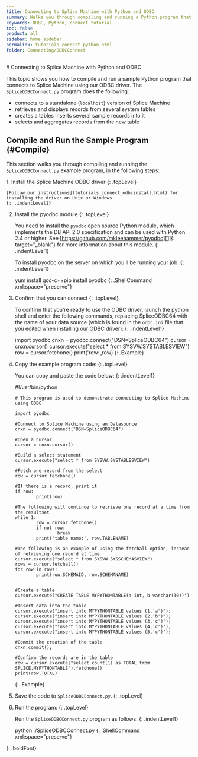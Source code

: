```yaml
---
title: Connecting to Splice Machine with Python and ODBC
summary: Walks you through compiling and running a Python program that connects to your Splice Machine database via our ODBC driver.
keywords: ODBC, Python, connect tutorial
toc: false
product: all
sidebar: home_sidebar
permalink: tutorials_connect_python.html
folder: Connecting/ODBCConnect
---
```

<section>
<div class="TopicContent" data-swiftype-index="true" markdown="1">
# Connecting to Splice Machine with Python and ODBC

This topic shows you how to compile and run a sample Python program that
connects to Splice Machine using our ODBC driver. The
`SpliceODBCConnect.py` program does the following:

* connects to a standalone (`localhost`) version of Splice Machine
* retrieves and displays records from several system tables
* creates a tables inserts several sample records into it
* selects and aggregates records from the new table

## Compile and Run the Sample Program   {#Compile}

This section walks you through compiling and running the
`SpliceODBCConnect.py` example program, in the following steps:

<div class="opsStepsList" markdown="1">
1.  Install the Splice Machine ODBC driver
    {: .topLevel}

    [Follow our instructions](tutorials_connect_odbcinstall.html) for
    installing the driver on Unix or Windows.
    {: .indentLevel1}

2.  Install the pyodbc module
    {: .topLevel}

    You need to install the `pyodbc` open source Python module, which
    implements the DB API 2.0 specification and can be used with Python
    2.4 or higher. See [https://github.com/mkleehammer/pyodbc][1]{:
    target="_blank"} for more information about this module.
    {: .indentLevel1}

    To install pyodbc on the server on which you'll be running your job:
    {: .indentLevel1}

    <div class="preWrapperWide" markdown="1">
        yum install gcc-c++pip install pyodbc
    {: .ShellCommand xml:space="preserve"}

    </div>

3.  Confirm that you can connect
    {: .topLevel}

    To confirm that you're ready to use the ODBC driver, launch the
    python shell and enter the following commands, replacing <span
    class="HighlightedCode">SpliceODBC64</span> with the name of your
    data source (which is found in the `odbc.ini` file that you edited
    when installing our ODBC driver):
    {: .indentLevel1}

    <div class="preWrapperWide" markdown="1">
        import pyodbc
        cnxn = pyodbc.connect("DSN=SpliceODBC64")
        cursor = cnxn.cursor()
        cursor.execute("select * from SYSVW.SYSTABLESVIEW")
        row = cursor.fetchone()
        print('row:',row)
    {: .Example}

    </div>

4.  Copy the example program code:
    {: .topLevel}

    You can copy and paste the code below:
    {: .indentLevel1}

    <div class="preWrapperWide" markdown="1">
        #!/usr/bin/python

        # This program is used to demonstrate connecting to Splice Machine using ODBC

        import pyodbc

        #Connect to Splice Machine using an Datasource
        cnxn = pyodbc.connect("DSN=SpliceODBC64")

        #Open a cursor
        cursor = cnxn.cursor()

        #Build a select statement
        cursor.execute("select * from SYSVW.SYSTABLESVIEW")

        #Fetch one record from the select
        row = cursor.fetchone()

        #If there is a record, print it
        if row:
                print(row)

        #The following will continue to retrieve one record at a time from the resultset
        while 1:
                row = cursor.fetchone()
                if not row:
                        break
                print('table name:', row.TABLENAME)

        #The following is an example of using the fetchall option, instead of retrieving one record at time
        cursor.execute("select * from SYSVW.SYSSCHEMASVIEW")
        rows = cursor.fetchall()
        for row in rows:
                print(row.SCHEMAID, row.SCHEMANAME)


        #Create a table
        cursor.execute("CREATE TABLE MYPYTHONTABLE(a int, b varchar(30))")

        #Insert data into the table
        cursor.execute("insert into MYPYTHONTABLE values (1,'a')");
        cursor.execute("insert into MYPYTHONTABLE values (2,'b')");
        cursor.execute("insert into MYPYTHONTABLE values (3,'c')");
        cursor.execute("insert into MYPYTHONTABLE values (4,'c')");
        cursor.execute("insert into MYPYTHONTABLE values (5,'c')");

        #Commit the creation of the table
        cnxn.commit();

        #Confirm the records are in the table
        row = cursor.execute("select count(1) as TOTAL from SPLICE.MYPYTHONTABLE").fetchone()
        print(row.TOTAL)
    {: .Example}

    </div>

5.  Save the code to `SpliceODBCConnect.py`.
    {: .topLevel}

6.  Run the program:
    {: .topLevel}

    Run the `SpliceODBCConnect.py` program as follows:
    {: .indentLevel1}

    <div class="preWrapperWide" markdown="1">
        python ./SpliceODBCConnect.py
    {: .ShellCommand xml:space="preserve"}

    </div>
{: .boldFont}

</div>
</div>
</section>



[1]: https://github.com/mkleehammer/pyodbc

